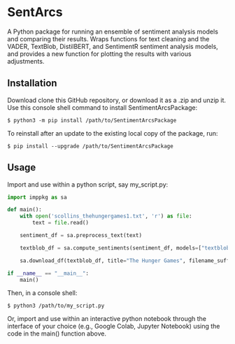 # SentArcs
A Python package for running an ensemble of sentiment analysis models and comparing their results. Wraps functions for text cleaning and the VADER, TextBlob, DistilBERT, and SentimentR sentiment analysis models, and provides a new function for plotting the results with various adjustments.

## Installation
Download clone this GitHub repository, or download it as a .zip and unzip it.
Use this console shell command to install SentimentArcsPackage:
```shell
$ python3 -m pip install /path/to/SentimentArcsPackage 
```
To reinstall after an update to the existing local copy of the package, run:
```shell
$ pip install --upgrade /path/to/SentimentArcsPackage
```

## Usage
Import and use within a python script, say my_script.py:
```python
import imppkg as sa

def main():
    with open('scollins_thehungergames1.txt', 'r') as file:
        text = file.read()

    sentiment_df = sa.preprocess_text(text)

    textblob_df = sa.compute_sentiments(sentiment_df, models=["textblob"])

    sa.download_df(textblob_df, title="The Hunger Games", filename_suffix='_textblob_sentiments')

if __name__ == "__main__":
    main()
```
Then, in a console shell:
```shell
$ python3 /path/to/my_script.py
```

Or, import and use within an interactive python notebook through the interface of your choice (e.g., Google Colab, Jupyter Notebook) using the code in the main() function above.
